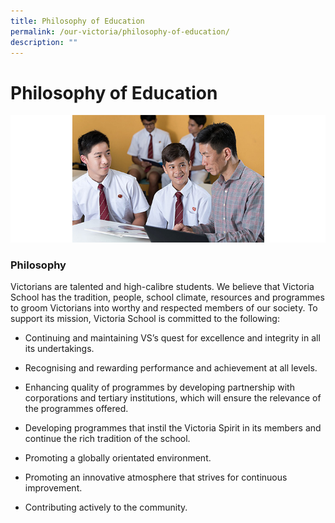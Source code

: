 ```yaml
---
title: Philosophy of Education
permalink: /our-victoria/philosophy-of-education/
description: ""
---
```

# **Philosophy of Education**

![](/images/philosophy_of_education_2017.jpg)

### Philosophy

Victorians are talented and high-calibre students. We believe that Victoria School has the tradition, people, school climate, resources and programmes to groom Victorians into worthy and respected members of our society. To support its mission, Victoria School is committed to the following:

*   Continuing and maintaining VS’s quest for excellence and integrity in all its undertakings.

*   Recognising and rewarding performance and achievement at all levels.

*   Enhancing quality of programmes by developing partnership with corporations and tertiary institutions, which will ensure the relevance of the programmes offered.

*   Developing programmes that instil the Victoria Spirit in its members and continue the rich tradition of the school.

*   Promoting a globally orientated environment.

*   Promoting an innovative atmosphere that strives for continuous improvement.

*   Contributing actively to the community.